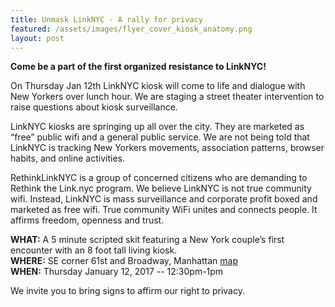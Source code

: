 ```yaml
---
title: Unmask LinkNYC - A rally for privacy
featured: /assets/images/flyer_cover_kiosk_anatomy.png
layout: post
---
```


**Come be a part of the first organized resistance to LinkNYC!**

On Thursday Jan 12th LinkNYC kiosk will come to life and dialogue with New Yorkers over lunch hour. We are staging a street theater intervention to raise questions about kiosk surveillance. 

LinkNYC kiosks are springing up all over the city. They are marketed as “free” public wifi and a general public service. We are not being told that LinkNYC is tracking New Yorkers movements, association patterns, browser habits, and online activities. 

RethinkLinkNYC is a group of concerned citizens who are demanding to Rethink the Link.nyc program. We believe LinkNYC is not true community wifi. Instead, LinkNYC is mass surveillance and corporate profit boxed and marketed as free wifi. True community WiFi unites and connects people. It affirms freedom, openness and trust.
                                                  
**WHAT:**     A 5 minute scripted skit featuring a New York couple’s first encounter with an 8 foot tall living kiosk.<br>
**WHERE:**    SE corner 61st and Broadway, Manhattan [map](http://www.openstreetmap.org/node/3269834178#map=19/40.76953/-73.98190)<br>
**WHEN:**     Thursday January 12, 2017 -- 12:30pm-1pm<br>

We invite you to bring signs to affirm our right to privacy.
                                    



